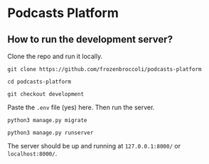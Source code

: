 # Podcasts Platform

## How to run the development server?

Clone the repo and run it locally.

```commandline
git clone https://github.com/frozenbroccoli/podcasts-platform

cd podcasts-platform

git checkout development
```

Paste the `.env` file (yes) here. Then run the server.

```commandline
python3 manage.py migrate

python3 manage.py runserver
```

The server should be up and running at `127.0.0.1:8000/` or `localhost:8000/`.

